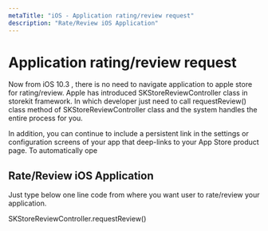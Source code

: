 ```yaml
---
metaTitle: "iOS - Application rating/review request"
description: "Rate/Review iOS Application"
---
```


# Application rating/review request


Now from iOS 10.3 , there is no need to navigate application to apple store for rating/review. Apple has introduced SKStoreReviewController class in storekit framework. In which developer just need to call requestReview() class method of SKStoreReviewController class and the system handles the entire process for you.

In addition, you can continue to include a persistent link in the settings or configuration screens of your app that deep-links to your App Store product page. To automatically ope



## Rate/Review iOS Application


Just type below one line code from where you want user to rate/review your application.

SKStoreReviewController.requestReview()

